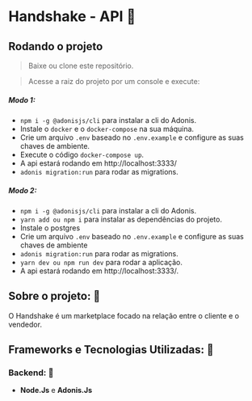 # Handshake - API 🤝

## Rodando o projeto

> Baixe ou clone este repositório.

> Acesse a raiz do projeto por um console e execute:

##### Modo 1:
- `npm i -g @adonisjs/cli` para instalar a cli do Adonis.
- Instale o `docker` e o `docker-compose` na sua máquina.
- Crie um arquivo `.env` baseado no `.env.example` e configure as suas chaves de ambiente.
- Execute o código `docker-compose up`.
- A api estará rodando em http://localhost:3333/
- `adonis migration:run` para rodar as migrations.

##### Modo 2:
- `npm i -g @adonisjs/cli` para instalar a cli do Adonis.
- `yarn add ou npm i` para instalar as dependências do projeto.
- Instale o postgres
- Crie um arquivo `.env` baseado no `.env.example` e configure as suas chaves de ambiente
- `adonis migration:run` para rodar as migrations.
- `yarn dev ou npm run dev` para rodar a aplicação.
- A api estará rodando em http://localhost:3333/.

## Sobre o projeto: 📃

O Handshake é um marketplace focado na relação entre o cliente e o vendedor.

## Frameworks e Tecnologias Utilizadas: 🌌

### Backend: 💾

- <strong>Node.Js</strong> e <strong>Adonis.Js</strong>

